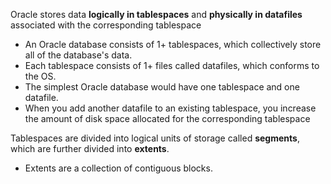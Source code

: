 Oracle stores data **logically in tablespaces** and **physically in datafiles** associated with the corresponding tablespace

- An Oracle database consists of 1+ tablespaces, which collectively store all of the database's data.
- Each tablespace consists of 1+ files called datafiles, which conforms to the OS.
- The simplest Oracle database would have one tablespace and one datafile.
- When you add another datafile to an existing tablespace, you increase the amount of disk space allocated for the corresponding tablespace

Tablespaces are divided into logical units of storage called **segments**, which are further divided into **extents**. 
- Extents are a collection of contiguous blocks.
